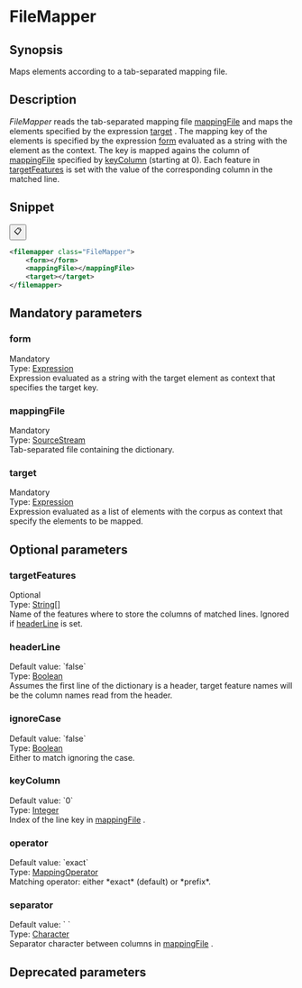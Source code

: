 <h1 class="module">FileMapper</h1>

## Synopsis

Maps elements according to a tab-separated mapping file.

## Description

 *FileMapper* reads the tab-separated mapping file <a href="#mappingFile" class="param">mappingFile</a> and maps the elements specified by the expression <a href="#target" class="param">target</a> . The mapping key of the elements is specified by the expression <a href="#form" class="param">form</a> evaluated as a string with the element as the context. The key is mapped agains the column of <a href="#mappingFile" class="param">mappingFile</a> specified by <a href="#keyColumn" class="param">keyColumn</a> (starting at 0). Each feature in <a href="#targetFeatures" class="param">targetFeatures</a> is set with the value of the corresponding column in the matched line.

## Snippet



<button class="copy-code-button" title="Copy to clipboard" onclick="copy_code(this)">📋</button>
```xml
<filemapper class="FileMapper">
    <form></form>
    <mappingFile></mappingFile>
    <target></target>
</filemapper>
```

## Mandatory parameters

<h3 id="form" class="param">form</h3>

<div class="param-level param-level-mandatory">Mandatory
</div>
<div class="param-type">Type: <a href="../converter/fr.inra.maiage.bibliome.alvisnlp.core.corpus.expressions.Expression" class="converter">Expression</a>
</div>
Expression evaluated as a string with the target element as context that specifies the target key.

<h3 id="mappingFile" class="param">mappingFile</h3>

<div class="param-level param-level-mandatory">Mandatory
</div>
<div class="param-type">Type: <a href="../converter/fr.inra.maiage.bibliome.util.streams.SourceStream" class="converter">SourceStream</a>
</div>
Tab-separated file containing the dictionary.

<h3 id="target" class="param">target</h3>

<div class="param-level param-level-mandatory">Mandatory
</div>
<div class="param-type">Type: <a href="../converter/fr.inra.maiage.bibliome.alvisnlp.core.corpus.expressions.Expression" class="converter">Expression</a>
</div>
Expression evaluated as a list of elements with the corpus as context that specify the elements to be mapped.

## Optional parameters

<h3 id="targetFeatures" class="param">targetFeatures</h3>

<div class="param-level param-level-optional">Optional
</div>
<div class="param-type">Type: <a href="../converter/java.lang.String%5B%5D" class="converter">String[]</a>
</div>
Name of the features where to store the columns of matched lines. Ignored if <a href="#headerLine" class="param">headerLine</a> is set.

<h3 id="headerLine" class="param">headerLine</h3>

<div class="param-level param-level-default-value">Default value: `false`
</div>
<div class="param-type">Type: <a href="../converter/java.lang.Boolean" class="converter">Boolean</a>
</div>
Assumes the first line of the dictionary is a header, target feature names will be the column names read from the header.

<h3 id="ignoreCase" class="param">ignoreCase</h3>

<div class="param-level param-level-default-value">Default value: `false`
</div>
<div class="param-type">Type: <a href="../converter/java.lang.Boolean" class="converter">Boolean</a>
</div>
Either to match ignoring the case.

<h3 id="keyColumn" class="param">keyColumn</h3>

<div class="param-level param-level-default-value">Default value: `0`
</div>
<div class="param-type">Type: <a href="../converter/java.lang.Integer" class="converter">Integer</a>
</div>
Index of the line key in <a href="#mappingFile" class="param">mappingFile</a> .

<h3 id="operator" class="param">operator</h3>

<div class="param-level param-level-default-value">Default value: `exact`
</div>
<div class="param-type">Type: <a href="../converter/fr.inra.maiage.bibliome.alvisnlp.bibliomefactory.modules.mapper.MappingOperator" class="converter">MappingOperator</a>
</div>
Matching operator: either *exact* (default) or *prefix*.

<h3 id="separator" class="param">separator</h3>

<div class="param-level param-level-default-value">Default value: `	`
</div>
<div class="param-type">Type: <a href="../converter/java.lang.Character" class="converter">Character</a>
</div>
Separator character between columns in <a href="#mappingFile" class="param">mappingFile</a> .

## Deprecated parameters


